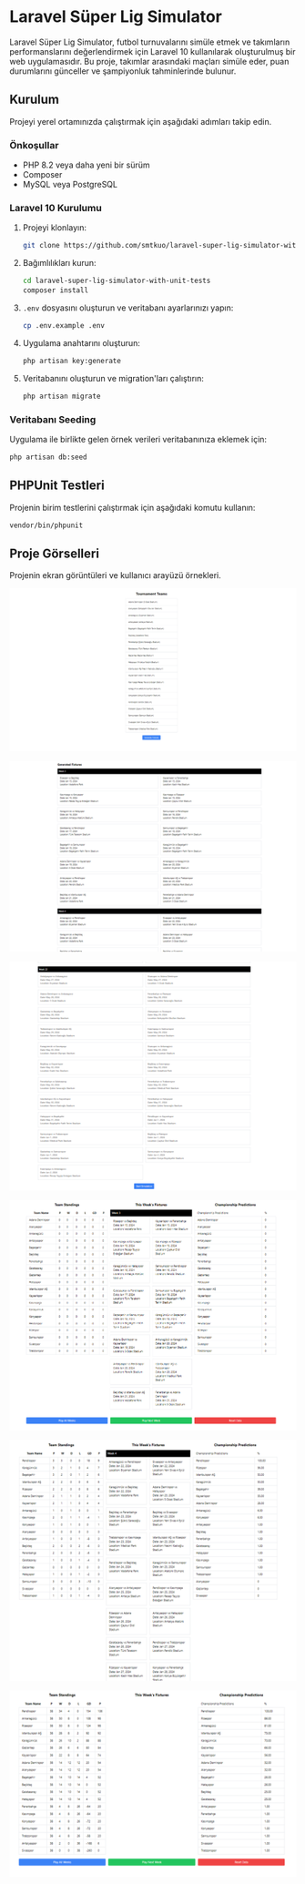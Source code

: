 
# Laravel Süper Lig Simulator

Laravel Süper Lig Simulator, futbol turnuvalarını simüle etmek ve takımların performanslarını değerlendirmek için Laravel 10 kullanılarak oluşturulmuş bir web uygulamasıdır. Bu proje, takımlar arasındaki maçları simüle eder, puan durumlarını günceller ve şampiyonluk tahminlerinde bulunur.

## Kurulum

Projeyi yerel ortamınızda çalıştırmak için aşağıdaki adımları takip edin.

### Önkoşullar

- PHP 8.2 veya daha yeni bir sürüm
- Composer
- MySQL veya PostgreSQL

### Laravel 10 Kurulumu

1. Projeyi klonlayın:
   ```sh
   git clone https://github.com/smtkuo/laravel-super-lig-simulator-with-unit-tests
   ```

2. Bağımlılıkları kurun:
   ```sh
   cd laravel-super-lig-simulator-with-unit-tests
   composer install
   ```

3. `.env` dosyasını oluşturun ve veritabanı ayarlarınızı yapın:
   ```sh
   cp .env.example .env
   ```

4. Uygulama anahtarını oluşturun:
   ```sh
   php artisan key:generate
   ```

5. Veritabanını oluşturun ve migration'ları çalıştırın:
   ```sh
   php artisan migrate
   ```

### Veritabanı Seeding

Uygulama ile birlikte gelen örnek verileri veritabanınıza eklemek için:
```sh
php artisan db:seed
```

## PHPUnit Testleri

Projenin birim testlerini çalıştırmak için aşağıdaki komutu kullanın:
```sh
vendor/bin/phpunit
```

## Proje Görselleri

Projenin ekran görüntüleri ve kullanıcı arayüzü örnekleri.

![Image](/images/project1.png)

![Image](/images/project2.png)

![Image](/images/project3.png)

![Image](/images/project4.png)

![Image](/images/project5.png)

![Image](/images/project6.png)
